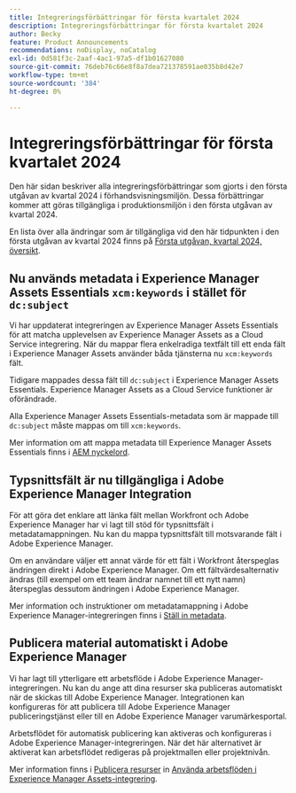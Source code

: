 ```yaml
---
title: Integreringsförbättringar för första kvartalet 2024
description: Integreringsförbättringar för första kvartalet 2024
author: Becky
feature: Product Announcements
recommendations: noDisplay, noCatalog
exl-id: 0d581f3c-2aaf-4ac1-97a5-df1b01627080
source-git-commit: 76deb76c66e8f8a7dea721378591ae035b8d42e7
workflow-type: tm+mt
source-wordcount: '384'
ht-degree: 0%

---
```


# Integreringsförbättringar för första kvartalet 2024

Den här sidan beskriver alla integreringsförbättringar som gjorts i den första utgåvan av kvartal 2024 i förhandsvisningsmiljön. Dessa förbättringar kommer att göras tillgängliga i produktionsmiljön i den första utgåvan av kvartal 2024.

En lista över alla ändringar som är tillgängliga vid den här tidpunkten i den första utgåvan av kvartal 2024 finns på [Första utgåvan, kvartal 2024, översikt](/help/quicksilver/product-announcements/product-releases/24-q1-release-activity/24-q1-release-overview.md).

## Nu används metadata i Experience Manager Assets Essentials `xcm:keywords` i stället för `dc:subject`

Vi har uppdaterat integreringen av Experience Manager Assets Essentials för att matcha upplevelsen av Experience Manager Assets as a Cloud Service integrering. När du mappar flera enkelradiga textfält till ett enda fält i Experience Manager Assets använder båda tjänsterna nu `xcm:keywords` fält.

Tidigare mappades dessa fält till `dc:subject` i Experience Manager Assets Essentials. Experience Manager Assets as a Cloud Service funktioner är oförändrade.

Alla Experience Manager Assets Essentials-metadata som är mappade till `dc:subject` måste mappas om till `xcm:keywords`.

Mer information om att mappa metadata till Experience Manager Assets Essentials finns i [AEM nyckelord](/help/quicksilver/documents/adobe-workfront-for-experience-manager-assets-essentials/setup-asset-essentials.md#aem-keyword).

## Typsnittsfält är nu tillgängliga i Adobe Experience Manager Integration

För att göra det enklare att länka fält mellan Workfront och Adobe Experience Manager har vi lagt till stöd för typsnittsfält i metadatamappningen. Nu kan du mappa typsnittsfält till motsvarande fält i Adobe Experience Manager.

Om en användare väljer ett annat värde för ett fält i Workfront återspeglas ändringen direkt i Adobe Experience Manager. Om ett fältvärdesalternativ ändras (till exempel om ett team ändrar namnet till ett nytt namn) återspeglas dessutom ändringen i Adobe Experience Manager.

Mer information och instruktioner om metadatamappning i Adobe Experience Manager-integreringen finns i [Ställ in metadata](/help/quicksilver/administration-and-setup/configure-integrations/configure-aacs-integration.md#set-up-metadata-optional).

## Publicera material automatiskt i Adobe Experience Manager

Vi har lagt till ytterligare ett arbetsflöde i Adobe Experience Manager-integreringen. Nu kan du ange att dina resurser ska publiceras automatiskt när de skickas till Adobe Experience Manager. Integrationen kan konfigureras för att publicera till Adobe Experience Manager publiceringstjänst eller till en Adobe Experience Manager varumärkesportal.

Arbetsflödet för automatisk publicering kan aktiveras och konfigureras i Adobe Experience Manager-integreringen. När det här alternativet är aktiverat kan arbetsflödet redigeras på projektmallen eller projektnivån.

Mer information finns i [Publicera resurser](/help/quicksilver/documents/adobe-workfront-for-experience-manager-assets-essentials/use-aem-workflows.md#publishing-assets) in [Använda arbetsflöden i Experience Manager Assets-integrering](/help/quicksilver/documents/adobe-workfront-for-experience-manager-assets-essentials/use-aem-workflows.md).
